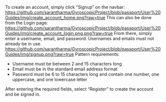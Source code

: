 To create an account, simply click “Signup” on the navbar:
https://github.com/sarantharma/GyroscopicProject/blob/passport/User%20Guides/img/create_account_home.png?raw=true
This can also be done from the Login page:
https://github.com/sarantharma/GyroscopicProject/blob/passport/User%20Guides/img/create_account_login.png.png?raw=true
From there, simply enter a username, email, and password. Usernames and emails must not already be in use.
https://github.com/sarantharma/GyroscopicProject/blob/passport/User%20Guides/img/signup.png?raw=true
Pattern requirements:
-	Username must be between 2 and 15 characters long
-	Email must be in the standard email address format
-	Password must be 6 to 15 characters long and contain one number, one uppercase, and one lowercase letter

After entering the required fields, select “Register” to create the account and be signed in.
